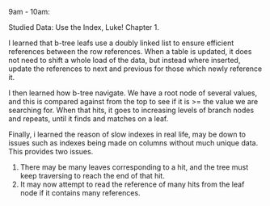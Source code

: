 9am - 10am:

Studied Data: Use the Index, Luke! Chapter 1.

I learned that b-tree leafs use a doubly linked list to ensure efficient references between the row references. When a table is updated, it does not need to shift a whole load of the data, but instead where inserted, update the references to next and previous for those which newly reference it. 

I then learned how b-tree navigate. We have a root node of several values, and this is compared against from the top to see if it is >= the value we are searching for. When that hits, it goes to increasing levels of branch nodes and repeats, until it finds and matches on a leaf. 

Finally, i learned the reason of slow indexes in real life, may be down to issues such as indexes being made on columns without much unique data. This provides two issues. 

1. There may be many leaves corresponding to a hit, and the tree must keep traversing to reach the end of that hit. 
2. It may now attempt to read the reference of many hits from the leaf node if it contains many references.